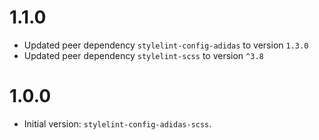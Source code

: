 # 1.1.0

- Updated peer dependency `stylelint-config-adidas` to version `1.3.0`
- Updated peer dependency `stylelint-scss` to version `^3.8`

# 1.0.0

- Initial version: `stylelint-config-adidas-scss`.
